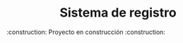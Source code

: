 <h1 align="center">Sistema de registro </h1>
:construction: Proyecto en construcción :construction:

